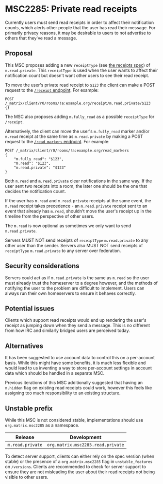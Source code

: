 # MSC2285: Private read receipts

Currently users must send read receipts in order to affect their notification
counts, which alerts other people that the user has read their message. For
primarily privacy reasons, it may be desirable to users to not advertise to
others that they've read a message.

## Proposal

This MSC proposes adding a new `receiptType` (see [the receipts
spec](https://spec.matrix.org/v1.3/client-server-api/#receipts)) of
`m.read.private`. This `receiptType` is used when the user wants to affect their
notification count but doesn't want other users to see their read receipt.

To move the user's private read receipt to `$123` the client can make a POST
request to the [`/receipt`
endpoint](https://spec.matrix.org/v1.3/client-server-api/#post_matrixclientv3roomsroomidreceiptreceipttypeeventid).
For example:

```HTTP
POST /_matrix/client/r0/rooms/!a:example.org/receipt/m.read.private/$123
{}
```

The MSC also proposes adding `m.fully_read` as a possible `receiptType` for
`/receipt`.

Alternatively, the client can move the user's `m.fully_read` marker and/or
`m.read` receipt at the same time as `m.read.private` by making a POST request
to the [`/read_markers`
endpoint](https://spec.matrix.org/v1.3/client-server-api/#post_matrixclientv3roomsroomidread_markers).
For example:

```HTTP
POST /_matrix/client/r0/rooms/!a:example.org/read_markers
{
    "m.fully_read": "$123",
    "m.read": "$123",
    "m.read.private": "$123"
}
```

Both `m.read` and `m.read.private` clear notifications in the same way. If the
user sent two receipts into a room, the later one should be the one that decides
the notification count.

If the user has `m.read` and `m.read.private` receipts at the same event, the
`m.read` receipt takes precedence - an `m.read.private` receipt sent to an event
that already has `m.read`, shouldn't move the user's receipt up in the timeline
from the perspective of other users.

The `m.read` is now optional as sometimes we only want to send `m.read.private`.

Servers MUST NOT send receipts of `receiptType` `m.read.private` to any other
user than the sender. Servers also MUST NOT send receipts of `receiptType`
`m.read.private` to any server over federation.

## Security considerations

Servers could act as if `m.read.private` is the same as `m.read` so the user
must already trust the homeserver to a degree however, and the methods of
notifying the user to the problem are difficult to implement. Users can always
run their own homeservers to ensure it behaves correctly.

## Potential issues

Clients which support read receipts would end up rendering the user's receipt as
jumping down when they send a message. This is no different from how IRC and
similarly bridged users are perceived today.

## Alternatives

It has been suggested to use account data to control this on a per-account
basis. While this might have some benefits, it is much less flexible and would
lead to us inventing a way to store per-account settings in account data which
should be handled in a separate MSC.

Previous iterations of this MSC additionally suggested that having an `m.hidden`
flag on existing read receipts could work, however this feels like assigning too
much responsibility to an existing structure.

## Unstable prefix

While this MSC is not considered stable, implementations should use
`org.matrix.msc2285` as a namespace.

|Release         |Development                      |
|----------------|---------------------------------|
|`m.read.private`|`org.matrix.msc2285.read.private`|

To detect server support, clients can either rely on the spec version (when
stable) or the presence of a `org.matrix.msc2285` flag in  `unstable_features`
on `/versions`. Clients are recommended to check for server support to ensure
they are not misleading the user about their read receipts not being visible to
other users.
